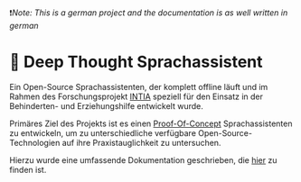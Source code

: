 ❗*Note: This is a german project and the documentation is as well written in german*
# 🧮 Deep Thought Sprachassistent

Ein Open-Source Sprachassistenten, der komplett offline läuft und im Rahmen des Forschungsprojekt [INTIA](https://dites.web.th-koeln.de/forschung/projekte/intia/) speziell für den Einsatz in der Behinderten- und Erziehungshilfe entwickelt wurde.

Primäres Ziel des Projekts ist es einen [Proof-Of-Concept](https://de.wikipedia.org/wiki/Proof_of_Concept) Sprachassistenten zu entwickeln, um zu unterschiedliche verfügbare Open-Source-Technologien auf ihre Praxistauglichkeit zu untersuchen.

Hierzu wurde eine umfassende Dokumentation geschrieben, die [hier](https://ip-team1.intia.de/) zu finden ist.
